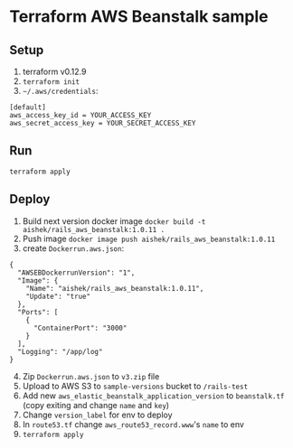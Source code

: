 # Terraform AWS Beanstalk sample

## Setup

1. terraform v0.12.9
2. `terraform init`
3. `~/.aws/credentials`:
```
[default]
aws_access_key_id = YOUR_ACCESS_KEY
aws_secret_access_key = YOUR_SECRET_ACCESS_KEY
```

## Run

    terraform apply

## Deploy

1. Build next version docker image `docker build -t aishek/rails_aws_beanstalk:1.0.11 .`
2. Push image `docker image push aishek/rails_aws_beanstalk:1.0.11`
3. create `Dockerrun.aws.json`:
```
{
  "AWSEBDockerrunVersion": "1",
  "Image": {
    "Name": "aishek/rails_aws_beanstalk:1.0.11",
    "Update": "true"
  },
  "Ports": [
    {
      "ContainerPort": "3000"
    }
  ],
  "Logging": "/app/log"
}
```
4. Zip `Dockerrun.aws.json` to `v3.zip` file
5. Upload to AWS S3 to `sample-versions` bucket to `/rails-test`
6. Add new `aws_elastic_beanstalk_application_version` to `beanstalk.tf` (copy exiting and change `name` and `key`)
7. Change `version_label` for env to deploy
8. In `route53.tf` change `aws_route53_record.www`'s `name` to env
9. `terraform apply`
